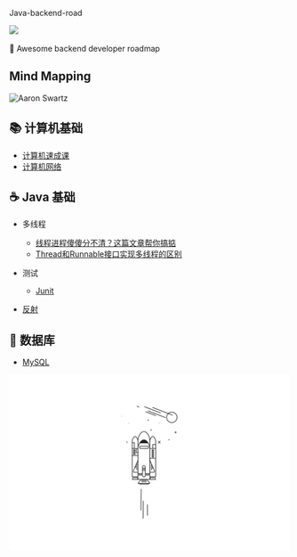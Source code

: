 Java-backend-road


[![](https://img.shields.io/badge/Java-Notes-orange?style=flat-square)](https://github.com/ceezyyy/Java-study-notes)

:rocket: Awesome backend developer roadmap

## Mind Mapping

![Aaron Swartz](https://github.com/ceezyyy/Java-study-notes/blob/master/pics/BackendDeveloper.png)




## :books: 计算机基础
- [计算机速成课](https://github.com/ceezyyy/Java-backend-road/blob/master/Basics/CSCrashCourse/CSCrashCourse.md)
- [计算机网络](https://github.com/ceezyyy/Backend-road/blob/master/Basics/Computer%20Network/Computer%20Network.md)



## :coffee: Java 基础

- 多线程
  - [线程进程傻傻分不清？这篇文章帮你搞掂](https://github.com/ceezyyy/Java-backend-road/blob/master/Advance/Thread/Article/%E7%BA%BF%E7%A8%8B%E8%BF%9B%E7%A8%8B%E5%82%BB%E5%82%BB%E5%88%86%E4%B8%8D%E6%B8%85%EF%BC%9F%E8%BF%99%E7%AF%87%E6%96%87%E7%AB%A0%E5%B8%AE%E4%BD%A0%E6%90%9E%E6%8E%82.md)
  - [Thread和Runnable接口实现多线程的区别](https://github.com/ceezyyy/Java-backend-road/blob/master/Advance/Thread/Article/Thread%20%26%20Runnable.md)
  
- 测试

  - [Junit](https://github.com/ceezyyy/Java-backend-road/blob/master/Advance/Junit/article/test.md)
- [反射](https://github.com/ceezyyy/Java-backend-road/blob/master/Advance/Reflect/Reflect.md)

  

## :department_store: 数据库

- [MySQL](https://github.com/ceezyyy/Backend-road/blob/master/SQL/notes/sql.md)



![](cover.png)





